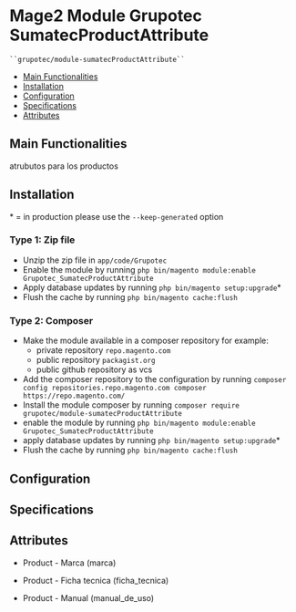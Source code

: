 # Mage2 Module Grupotec SumatecProductAttribute

    ``grupotec/module-sumatecProductAttribute``

 - [Main Functionalities](#markdown-header-main-functionalities)
 - [Installation](#markdown-header-installation)
 - [Configuration](#markdown-header-configuration)
 - [Specifications](#markdown-header-specifications)
 - [Attributes](#markdown-header-attributes)


## Main Functionalities
atrubutos para los productos 

## Installation
\* = in production please use the `--keep-generated` option

### Type 1: Zip file

 - Unzip the zip file in `app/code/Grupotec`
 - Enable the module by running `php bin/magento module:enable Grupotec_SumatecProductAttribute`
 - Apply database updates by running `php bin/magento setup:upgrade`\*
 - Flush the cache by running `php bin/magento cache:flush`

### Type 2: Composer

 - Make the module available in a composer repository for example:
    - private repository `repo.magento.com`
    - public repository `packagist.org`
    - public github repository as vcs
 - Add the composer repository to the configuration by running `composer config repositories.repo.magento.com composer https://repo.magento.com/`
 - Install the module composer by running `composer require grupotec/module-sumatecProductAttribute`
 - enable the module by running `php bin/magento module:enable Grupotec_SumatecProductAttribute`
 - apply database updates by running `php bin/magento setup:upgrade`\*
 - Flush the cache by running `php bin/magento cache:flush`


## Configuration




## Specifications




## Attributes

 - Product - Marca (marca)

 - Product - Ficha tecnica (ficha_tecnica)

 - Product - Manual (manual_de_uso)

